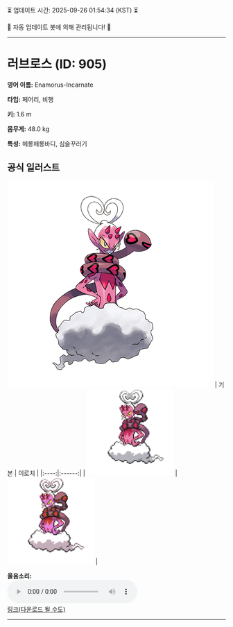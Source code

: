 
⏳ 업데이트 시간: 2025-09-26 01:54:34 (KST) ⏳

🤖 자동 업데이트 봇에 의해 관리됩니다! 🤖

---

# 러브로스 (ID: 905)
**영어 이름:** Enamorus-Incarnate

**타입:** 페어리, 비행

**키:** 1.6 m

**몸무게:** 48.0 kg

**특성:** 헤롱헤롱바디, 심술꾸러기

## 공식 일러스트
![](https://raw.githubusercontent.com/PokeAPI/sprites/master/sprites/pokemon/other/official-artwork/905.png)
| 기본 | 이로치 |
|:----:|:------:|
| <img src="https://raw.githubusercontent.com/PokeAPI/sprites/master/sprites/pokemon/905.png" width="200"> | <img src="https://raw.githubusercontent.com/PokeAPI/sprites/master/sprites/pokemon/shiny/905.png" width="200"> |

**울음소리:**<br><audio controls src="https://raw.githubusercontent.com/PokeAPI/cries/main/cries/pokemon/latest/905.ogg"></audio><br> [링크(다운로드 될 수도)](https://raw.githubusercontent.com/PokeAPI/cries/main/cries/pokemon/latest/905.ogg)


---
